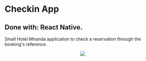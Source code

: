 # Checkin App
##  Done with: React Native. 
Small Hotel Miranda application to check a reservation through the booking's reference.


<p align="center"> <img src="https://user-images.githubusercontent.com/75947904/185149784-d5ed428d-1b60-45cd-9b32-00ea1178abe2.png"/></p>
